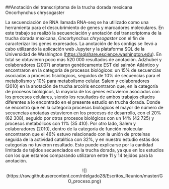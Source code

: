 ##Anotación del transcriptoma de la trucha dorada mexicana Oncorhynchus chrysogaster

La secuenciación de RNA llamada RNA-seq se ha utilizado como una herramienta para el descubrimiento de genes y marcadores moleculares. En este trabajo se realizó la secuenciación y anotación del transcriptoma de la trucha dorada mexicana, *Oncorhynchus chrysogaster* con el fin de caracterizar los genes expresados.
La anotación de los contigs se llevó a cabo utilizando la aplicación web Jupyter y la plataforma SQL de la Universidad de Washington (https://sqlshare.escience.washington.edu). En total se obtuvieron poco más 520 000 resultados de anotación. Adzhubei y colaboradores (2007) anotaron genéticamente EST del salmón Atlántico y encontraron en la categoría de procesos biológicos: un 15% de secuencias asociadas a procesos fisiológicos, seguidos de 10% de secuencias para el metabolismo y 10% para metabolismo celular. Salem y colaboradores (2010) en la anotación de trucha arcoíris encontraron que, en la categoría de procesos biológicos, la mayoría de los genes estuvieron asociados con los procesos celulares, siendo los resultados de ambos trabajos citados diferentes a lo encontrado en el presente estudio en trucha dorada. Donde se encontró que en la categoría procesos biológicos el mayor de número de secuencias anotadas estuvieron en los procesos de desarrollo, con el 20% (62 308), seguido por otros procesos biológicos con un 14% (42 725) y procesos metabólicos con 11% (35 410). Por otro lado, Salem y colaboradores (2010), dentro de la categoría de función molecular encontraron que el 46% estuvo relacionado con la unión de proteínas seguida de la actividad catalítica con 32%, y en nuestro estudio estás dos categorías no tuvieron resultado. Esto puede explicarse por la cantidad limitada de tejidos secuenciados en la trucha dorada, ya que en los estudios con los que estamos comparando utilizaron entre 11 y 14 tejidos para la anotación.




<center>![](https://raw.githubusercontent.com/rdelgado28/Escritos_Reunion/master/GO_proceso.png)</center>
